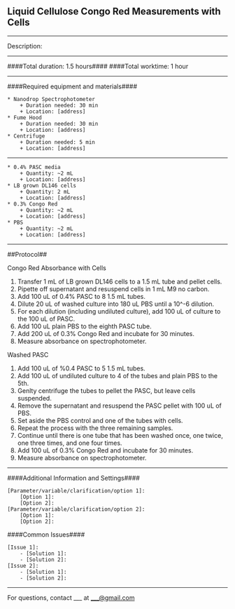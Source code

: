 Liquid Cellulose Congo Red Measurements with Cells
--------------------------------------------------
- - - - - - - - - - - - - - - - - - - - - - - - - - - - - - - - - - - - - - - - - - - -
Description:

- - - - - - - - - - - - - - - - - - - - - - - - - - - - - - - - - - - - - - - - - - - -
####Total duration: 1.5 hours####
####Total worktime: 1 hour
- - - - - - - - - - - - - - - - - - - - - - - - - - - - - - - - - - - - - - - - - - - -

####Required equipment and materials####


    * Nanodrop Spectrophotometer
        + Duration needed: 30 min
        + Location: [address]
    * Fume Hood
        + Duration needed: 30 min
        + Location: [address]
    * Centrifuge
        + Duration needed: 5 min
        + Location: [address]

------

    * 0.4% PASC media
        + Quantity: ~2 mL
        + Location: [address]
    * LB grown DL146 cells
        + Quantity: 2 mL
        + Location: [address]
    * 0.3% Congo Red
        + Quantity: ~2 mL
        + Location: [address]
    * PBS
        + Quantity: ~2 mL
        + Location: [address]
        
- - - - - - - - - - - - - - - - - - - - - - - - - - - - - - - - - - - - - - - - - - - - 

##Protocol##

Congo Red Absorbance with Cells

1. Transfer 1 mL of LB grown DL146 cells to a 1.5 mL tube and pellet cells.
2. Pipette off supernatant and resuspend cells in 1 mL M9 no carbon.
3. Add 100 uL of 0.4% PASC to 8 1.5 mL tubes.
4. Dilute 20 uL of washed culture into 180 uL PBS until a 10^-6 dilution.
5. For each dilution (including undiluted culture), add 100 uL of culture to the 100 uL of PASC.
6. Add 100 uL plain PBS to the eighth PASC tube.
7. Add 200 uL of 0.3% Congo Red and incubate for 30 minutes.
8. Measure absorbance on spectrophotometer.

Washed PASC

1. Add 100 uL of %0.4 PASC to 5 1.5 mL tubes.
2. Add 100 uL of undiluted culture to 4 of the tubes and plain PBS to the 5th.
3. Genlty centrifuge the tubes to pellet the PASC, but leave cells suspended.
4. Remove the supernatant and resuspend the PASC pellet with 100 uL of PBS.
5. Set aside the PBS control and one of the tubes with cells.
6. Repeat the process with the three remaining samples.
7. Continue until there is one tube that has been washed once, one twice, one three times, and one four times.
8. Add 100 uL of 0.3% Congo Red and incubate for 30 minutes.
9. Measure absorbance on spectrophotometer.

- - - - - - - - - - - - - - - - - - - - - - - - - - - - - - - - - - - - - - - - - - - - 
    
    
####Additional Information and Settings####

    [Parameter/variable/clarification/option 1]:
        [Option 1]:
        [Option 2]:
    [Parameter/variable/clarification/option 2]:
        [Option 1]:
        [Option 2]:


####Common Issues####

    [Issue 1]:
        - [Solution 1]:
        - [Solution 2]:
    [Issue 2]:
        - [Solution 1]:
        - [Solution 2]:
- - - - - - - - - - - - - - - - - - - - - - - - - - - - - - - - - - - - - - - - - - - - 
       
For questions, contact ___ at ___@gmail.com    
